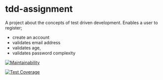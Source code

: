 # tdd-assignment

A project about the concepts of test driven development.
Enables a user to register;
 - create an account
 - validates email address
 - validates age,
 - validates password complexity
 
[![Maintainability](https://api.codeclimate.com/v1/badges/c5296d1f5afc33cd9571/maintainability)](https://codeclimate.com/github/armstrongsouljah/tdd-assignment/maintainability)

[![Test Coverage](https://api.codeclimate.com/v1/badges/a99a88d28ad37a79dbf6/test_coverage)](https://codeclimate.com/github/codeclimate/codeclimate/test_coverage)
